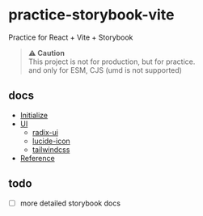 # practice-storybook-vite

Practice for React + Vite + Storybook

> **⚠️ Caution**  
> This project is not for production, but for practice.  
> and only for ESM, CJS (umd is not supported)

## docs

- [Initialize](./__docs/initialize.md)
- [UI](#)
  - [radix-ui](#)
  - [lucide-icon](#)
  - [tailwindcss](./__docs/storybook-styles/tailwindcss.md)
- [Reference](./__docs/reference.md)

## todo

- [ ] more detailed storybook docs

